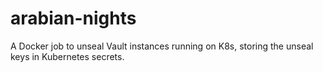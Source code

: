 # arabian-nights
A Docker job to unseal Vault instances running on K8s, storing the unseal keys in Kubernetes secrets.
